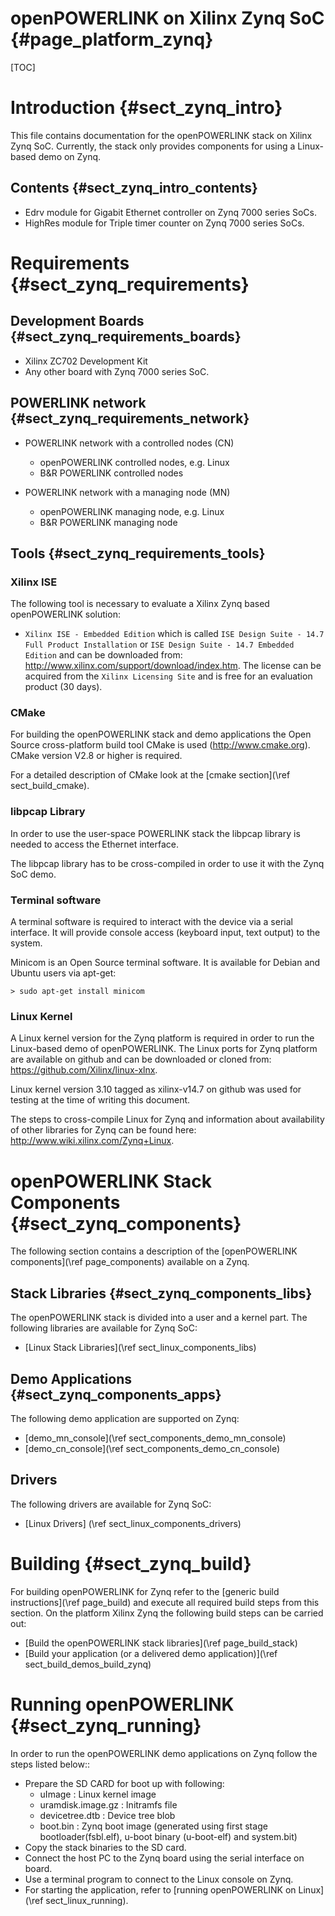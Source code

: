 openPOWERLINK on Xilinx Zynq SoC {#page_platform_zynq}
==================================

[TOC]

# Introduction {#sect_zynq_intro}

This file contains documentation for the openPOWERLINK stack on Xilinx
Zynq SoC. Currently, the stack only provides components for using a Linux-based demo 
on Zynq.

## Contents {#sect_zynq_intro_contents}

- Edrv module for Gigabit Ethernet controller on Zynq 7000 series SoCs. 
- HighRes module for Triple timer counter on Zynq 7000 series SoCs.

# Requirements {#sect_zynq_requirements}

## Development Boards {#sect_zynq_requirements_boards}

- Xilinx ZC702 Development Kit
- Any other board with Zynq 7000 series SoC.

## POWERLINK network {#sect_zynq_requirements_network}

- POWERLINK network with a controlled nodes (CN)
  * openPOWERLINK controlled nodes, e.g. Linux
  * B&R POWERLINK controlled nodes

- POWERLINK network with a managing node (MN)
  * openPOWERLINK managing node, e.g. Linux
  * B&R POWERLINK managing node

## Tools {#sect_zynq_requirements_tools}

### Xilinx ISE
The following tool is necessary to evaluate a Xilinx Zynq based openPOWERLINK solution:

* `Xilinx ISE - Embedded Edition` which is called `ISE Design Suite - 14.7 Full
  Product Installation` or `ISE Design Suite - 14.7 Embedded Edition` and can be
  downloaded from: http://www.xilinx.com/support/download/index.htm. The license
  can be acquired from the `Xilinx Licensing Site` and is free for an evaluation
  product (30 days).

### CMake

For building the openPOWERLINK stack and demo applications the Open Source
cross-platform build tool CMake is used (<http://www.cmake.org>). CMake
version V2.8 or higher is required.

For a detailed description of CMake look at the
[cmake section](\ref sect_build_cmake).

### libpcap Library

In order to use the user-space POWERLINK stack the libpcap library is needed
to access the Ethernet interface.

The libpcap library has to be cross-compiled in order to use it with the Zynq SoC demo.

### Terminal software

A terminal software is required to interact with the device via a serial interface. 
It will provide console access (keyboard input, text output) to the system.

Minicom is an Open Source terminal software. It is available for Debian and Ubuntu users via apt-get:

    > sudo apt-get install minicom

### Linux Kernel

A Linux kernel version for the Zynq platform is required in order to run the Linux-based demo
of openPOWERLINK. The Linux ports for Zynq platform are available on github and can be 
downloaded or cloned from: https://github.com/Xilinx/linux-xlnx.

Linux kernel version 3.10 tagged as xilinx-v14.7 on github was used for testing at 
the time of writing this document.

The steps to cross-compile Linux for Zynq and information about availability of other 
libraries for Zynq can be found here: http://www.wiki.xilinx.com/Zynq+Linux.

# openPOWERLINK Stack Components {#sect_zynq_components}

The following section contains a description of the
[openPOWERLINK components](\ref page_components) available on a Zynq.

## Stack Libraries {#sect_zynq_components_libs}

The openPOWERLINK stack is divided into a user and a kernel part. The following
libraries are available for Zynq SoC:

* [Linux Stack Libraries](\ref sect_linux_components_libs)

## Demo Applications  {#sect_zynq_components_apps}

The following demo application are supported on Zynq:

* [demo_mn_console](\ref sect_components_demo_mn_console)
* [demo_cn_console](\ref sect_components_demo_cn_console)

## Drivers

The following drivers are available for Zynq SoC:

* [Linux Drivers] (\ref sect_linux_components_drivers)

# Building {#sect_zynq_build}

For building openPOWERLINK for Zynq refer to the
[generic build instructions](\ref page_build) and execute all required build
steps from this section. On the platform Xilinx Zynq the following build
steps can be carried out:

* [Build the openPOWERLINK stack libraries](\ref page_build_stack)
* [Build your application (or a delivered demo application)](\ref sect_build_demos_build_zynq)

# Running openPOWERLINK {#sect_zynq_running}

In order to run the openPOWERLINK demo applications on Zynq follow the steps listed below::

* Prepare the SD CARD for boot up with following:
  - uImage : Linux kernel image
  - uramdisk.image.gz : Initramfs file
  - devicetree.dtb : Device tree blob
  - boot.bin : Zynq boot image (generated using first stage bootloader(fsbl.elf), u-boot binary (u-boot-elf) and system.bit)
* Copy the stack binaries to the SD card.
* Connect the host PC to the Zynq board using the serial interface on board.
* Use a terminal program to connect to the Linux console on Zynq.
* For starting the application, refer to [running openPOWERLINK on Linux] (\ref sect_linux_running).
